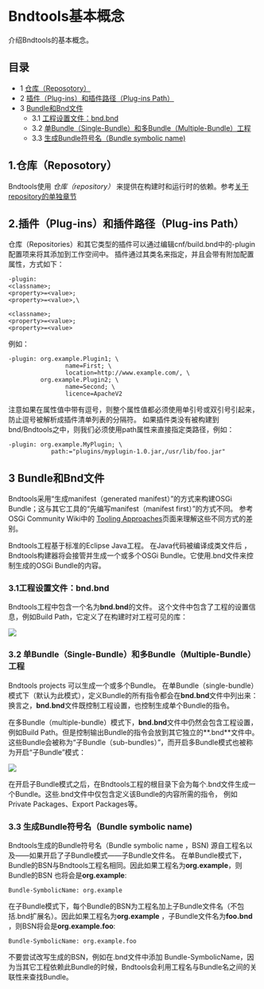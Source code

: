 # Bndtools基本概念

介绍Bndtools的基本概念。

## 目录

- 1 [仓库（Reposotory）](#1)
- 2 [插件（Plug-ins）和插件路径（Plug-ins Path）](#2)
- 3 [Bundle和Bnd文件](#3)
  - 3.1 [工程设置文件：bnd.bnd](#31)
  - 3.2 [单Bundle（Single-Bundle）和多Bundle（Multiple-Bundle）工程](#32)
  - 3.3 [生成Bundle符号名（Bundle symbolic name)](#33)

<span id="1"/>

## 1.仓库（Reposotory）

Bndtools使用 *仓库（repository）* 来提供在构建时和运行时的依赖。参考[关于repository的单独章节](https://caichaowei.github.io/bndtoolscn/2017/01/01/repositories.html)

<span id="2"/>

## 2.插件（Plug-ins）和插件路径（Plug-ins Path）

仓库（Repositories）和其它类型的插件可以通过编辑cnf/build.bnd中的-plugin配置项来将其添加到工作空间中。 插件通过其类名来指定，并且会带有附加配置属性，方式如下：

    -plugin:
    <classname>;
    <property>=<value>;
    <property>=<value>,\

    <classname>;
    <property>=<value>;
    <property>=<value>
例如：

    -plugin: org.example.Plugin1; \
                    name=First; \
                    location=http://www.example.com/, \
             org.example.Plugin2; \
                    name=Second; \
                    licence=ApacheV2

注意如果在属性值中带有逗号，则整个属性值都必须使用单引号或双引号引起来，
防止逗号被解析成插件清单列表的分隔符。
如果插件类没有被构建到bnd/Bndtools之中，则我们必须使用path属性来直接指定类路径，例如：

    -plugin: org.example.MyPlugin; \
                path:="plugins/myplugin-1.0.jar,/usr/lib/foo.jar"

<span id="3"/>

## 3 Bundle和Bnd文件

Bndtools采用“生成manifest（generated manifest）”的方式来构建OSGi Bundle；这与其它工具的“先编写manifest（manifest first）”的方式不同。
参考OSGi Community Wiki中的 [Tooling Approaches](http://wiki.osgi.org/wiki/Tooling_Approaches)页面来理解这些不同方式的差别。

Bndtools工程基于标准的Eclipse Java工程。
在Java代码被编译成类文件后 ，Bndtools构建器将会接管并生成一个或多个OSGi Bundle。它使用.bnd文件来控制生成的OSGi Bundle的内容。

<span id="31"/>

### 3.1工程设置文件：bnd.bnd

Bndtools工程中包含一个名为**bnd.bnd**的文件。 这个文件中包含了工程的设置信息，例如Build Path，它定义了在构建时对工程可见的库：

![](https://caichaowei.github.io/bndtoolscn/images/concepts/bundles01.png)

<span id="32"/>

### 3.2 单Bundle（Single-Bundle）和多Bundle（Multiple-Bundle）工程

Bndtools projects 可以生成一个或多个Bundle。
在单Bundle（single-bundle）模式下（默认为此模式），定义Bundle的所有指令都会在**bnd.bnd**文件中列出来：换言之，**bnd.bnd**文件既控制工程设置，也控制生成单个Bundle的指令。

在多Bundle（multiple-bundle）模式下，**bnd.bnd**文件中仍然会包含工程设置，例如Build Path。但是控制输出Bundle的指令会放到其它独立的**.bnd**文件中。
这些Bundle会被称为“子Bundle（sub-bundles）”，而开启多Bundle模式也被称为开启“子Bundle”模式：

![](https://caichaowei.github.io/bndtoolscn/images/concepts/bundles02.png)

在开启子Bundle模式之后，在Bndtools工程的根目录下会为每个.bnd文件生成一个Bundle。这些.bnd文件中仅包含定义该Bundle的内容所需的指令， 例如Private Packages、Export Packages等。

<span id="33"/>

### 3.3 生成Bundle符号名（Bundle symbolic name)

Bndtools生成的Bundle符号名（Bundle symbolic name ，BSN) 源自工程名以及——如果开启了子Bundle模式——子Bundle文件名。
在单Bundle模式下，Bundle的BSN与Bndtools工程名相同。因此如果工程名为**org.example**，则Bundle的BSN 也将会是**org.example**:

    Bundle-SymbolicName: org.example

在子Bundle模式下，每个Bundle的BSN为工程名加上子Bundle文件名（不包括.bnd扩展名）。因此如果工程名为**org.example** ，子Bundle文件名为**foo.bnd** ，则BSN将会是**org.example.foo**:

    Bundle-SymbolicName: org.example.foo

不要尝试改写生成的BSN，例如在.bnd文件中添加 Bundle-SymbolicName，因为当其它工程依赖此Bundle的时候，Bndtools会利用工程名与Bundle名之间的关联性来查找Bundle。